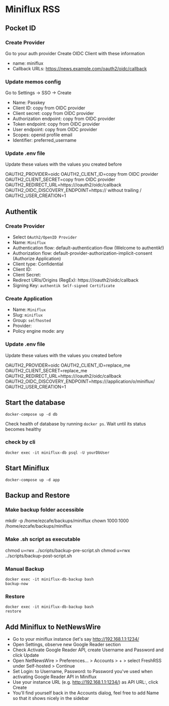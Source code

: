 # Miniflux RSS

## Pocket ID

### Create Provider

Go to your auth provider
Create OIDC Client with these information

- name: miniflux
- Callback URLs: https://news.example.com/oauth2/oidc/callback

### Update memos config

Go to Settings -> SSO -> Create
- Name: Passkey
- Client ID: copy from OIDC provider
- Client secret: copy from OIDC provider
- Authorization endpoint: copy from OIDC provider
- Token endpoint: copy from OIDC provider
- User endpoint: copy from OIDC provider
- Scopes: openid profile email
- Identifier: preferred_username

### Update .env file

Update these values with the values you created before

OAUTH2_PROVIDER=oidc
OAUTH2_CLIENT_ID=copy from OIDC provider
OAUTH2_CLIENT_SECRET=copy from OIDC provider
OAUTH2_REDIRECT_URL=https://<your-rss-domain>/oauth2/oidc/callback
OAUTH2_OIDC_DISCOVERY_ENDPOINT=https://<your-auth-domain> without trailing /
OAUTH2_USER_CREATION=1

## Authentik

### Create Provider

- Select `OAuth2/OpenID Provider`
- Name: `Miniflux`
- Authentication flow: default-authentication-flow (Welcome to authentik!)
- Authorization flow: default-provider-authorization-implicit-consent (Authorize Application)
- Client type: Confidential
- Client ID: <auto-generated>
- Client Secret: <auto-generated>
- Redirect URIs/Origins (RegEx): https://<your-rss-domain>/oauth2/oidc/callback
- Signing Key: `authentik Self-signed Certificate`

### Create Application

- Name: `Miniflux`
- Slug: `miniflux`
- Group: `selfhosted`
- Provider: <select-created-miniflux-provider>
- Policy engine mode: any

### Update .env file

Update these values with the values you created before

OAUTH2_PROVIDER=oidc
OAUTH2_CLIENT_ID=replace_me
OAUTH2_CLIENT_SECRET=replace_me
OAUTH2_REDIRECT_URL=https://<your-rss-domain>/oauth2/oidc/callback
OAUTH2_OIDC_DISCOVERY_ENDPOINT=https://<your-auth-domain>/application/o/miniflux/
OAUTH2_USER_CREATION=1

## Start the database

```
docker-compose up -d db
```

Check health of database by running `docker ps`. Wait until its status becomes healthy

### check by cli

```
docker exec -it miniflux-db psql -U yourDbUser
```

## Start Miniflux

```
docker-compose up -d app
```

## Backup and Restore

### Make backup folder accessible

mkdir -p /home/ezcafe/backups/miniflux
chown 1000:1000 /home/ezcafe/backups/miniflux

### Make .sh script as executable

chmod u=rwx ../scripts/backup-pre-script.sh
chmod u=rwx ../scripts/backup-post-script.sh

### Manual Backup

<!-- https://github.com/tiredofit/docker-db-backup -->

```
docker exec -it miniflux-db-backup bash
backup-now
```

### Restore

```
docker exec -it miniflux-db-backup bash
restore
```

## Add Miniflux to NetNewsWire

- Go to your miniflux instance (let's say http://192.168.1.1:1234/
- Open Settings, observe new Google Reader section
- Check Activate Google Reader API, create Username and Password and click Update
- Open NetNewsWire > Preferences... > Accounts > + > select FreshRSS under Self-hosted > Continue
- Set Login: to Username, Password: to Password you've used when activating Google Reader API in Miniflux
- Use your instance URL (e.g. http://192.168.1.1:1234/) as API URL:, click Create
- You'll find yourself back in the Accounts dialog, feel free to add Name so that it shows nicely in the sidebar

